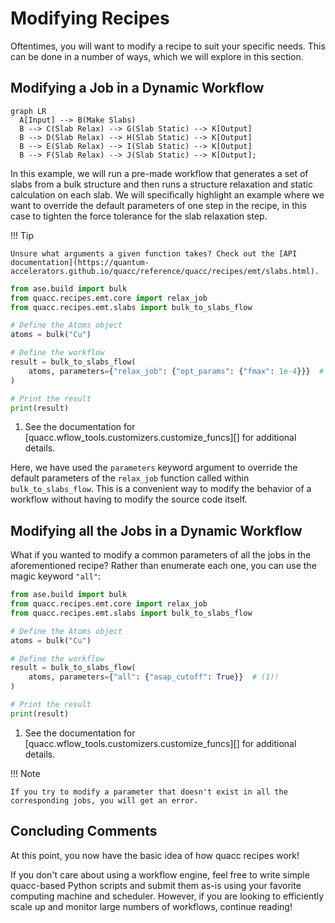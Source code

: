# Modifying Recipes

Oftentimes, you will want to modify a recipe to suit your specific needs. This can be done in a number of ways, which we will explore in this section.

## Modifying a Job in a Dynamic Workflow

```mermaid
graph LR
  A[Input] --> B(Make Slabs)
  B --> C(Slab Relax) --> G(Slab Static) --> K[Output]
  B --> D(Slab Relax) --> H(Slab Static) --> K[Output]
  B --> E(Slab Relax) --> I(Slab Static) --> K[Output]
  B --> F(Slab Relax) --> J(Slab Static) --> K[Output];
```

In this example, we will run a pre-made workflow that generates a set of slabs from a bulk structure and then runs a structure relaxation and static calculation on each slab. We will specifically highlight an example where we want to override the default parameters of one step in the recipe, in this case to tighten the force tolerance for the slab relaxation step.

!!! Tip

    Unsure what arguments a given function takes? Check out the [API documentation](https://quantum-accelerators.github.io/quacc/reference/quacc/recipes/emt/slabs.html).

```python
from ase.build import bulk
from quacc.recipes.emt.core import relax_job
from quacc.recipes.emt.slabs import bulk_to_slabs_flow

# Define the Atoms object
atoms = bulk("Cu")

# Define the workflow
result = bulk_to_slabs_flow(
    atoms, parameters={"relax_job": {"opt_params": {"fmax": 1e-4}}}  # (1)!
)

# Print the result
print(result)
```

1. See the documentation for [quacc.wflow_tools.customizers.customize_funcs][] for additional details.

Here, we have used the `parameters` keyword argument to override the default parameters of the `relax_job` function called within `bulk_to_slabs_flow`. This is a convenient way to modify the behavior of a workflow without having to modify the source code itself.

## Modifying all the Jobs in a Dynamic Workflow

What if you wanted to modify a common parameters of all the jobs in the aforementioned recipe? Rather than enumerate each one, you can use the magic keyword `"all"`:

```python
from ase.build import bulk
from quacc.recipes.emt.core import relax_job
from quacc.recipes.emt.slabs import bulk_to_slabs_flow

# Define the Atoms object
atoms = bulk("Cu")

# Define the workflow
result = bulk_to_slabs_flow(
    atoms, parameters={"all": {"asap_cutoff": True}}  # (1)!
)

# Print the result
print(result)
```

1. See the documentation for [quacc.wflow_tools.customizers.customize_funcs][] for additional details.

!!! Note

    If you try to modify a parameter that doesn't exist in all the corresponding jobs, you will get an error.

## Concluding Comments

At this point, you now have the basic idea of how quacc recipes work!

If you don't care about using a workflow engine, feel free to write simple quacc-based Python scripts and submit them as-is using your favorite computing machine and scheduler. However, if you are looking to efficiently scale up and monitor large numbers of workflows, continue reading!
